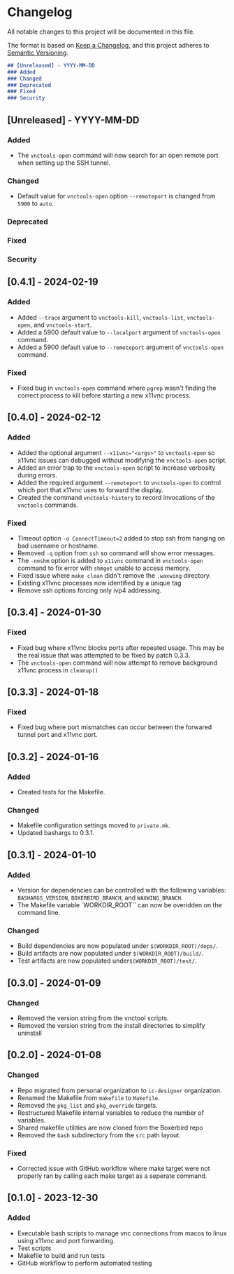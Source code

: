 # Changelog

All notable changes to this project will be documented in this file.

The format is based on [Keep a Changelog](https://keepachangelog.com/en/1.0.0/),
and this project adheres to [Semantic Versioning](https://semver.org/spec/v2.0.0.html).

```markdown
## [Unreleased] - YYYY-MM-DD
### Added
### Changed
### Deprecated
### Fixed
### Security
```

## [Unreleased] - YYYY-MM-DD
### Added
- The `vnctools-open` command will now search for an open remote port when setting up
  the SSH tunnel.
### Changed
- Default value for `vnctools-open` option `--remoteport` is changed from `5900` to
  `auto`.
### Deprecated
### Fixed
### Security


## [0.4.1] - 2024-02-19
### Added
- Added `--trace` argument to `vnctools-kill`, `vnctools-list`, `vnctools-open`, and
  `vnctools-start`.
- Added a 5900 default value to `--localport` argument of `vnctools-open` command.
- Added a 5900 default value to `--remoteport` argument of `vnctools-open` command.
### Fixed
- Fixed bug in `vnctools-open` command where `pgrep` wasn't finding the correct process to kill
  before starting a new x11vnc process.


## [0.4.0] - 2024-02-12
### Added
- Added the optional argument `--x11vnc="<args>"` to `vnctools-open` so x11vnc issues can debugged
  without modifying the `vnctools-open` script.
- Added an error trap to the `vnctools-open` script to increase verbosity during errors.
- Added the required argument `--remoteport` to `vnctools-open` to control which port that x11vnc
  uses to forward the display.
- Created the command `vnctools-history` to record invocations of the `vnctools` commands.
### Fixed
- Timeout option `-o ConnectTimeout=2` added to stop ssh from hanging on bad username or hostname.
- Removed `-q` option from `ssh` so command will show error messages.
- The `-noshm` option is added to `x11vnc` command in `vnctools-open` command to fix error with
  `shmget` unable to access memory.
- Fixed issue where `make clean` didn't remove the `.waxwing` directory.
- Existing x11vnc processes now identified by a unique tag
- Remove ssh options forcing only ivp4 addressing.


## [0.3.4] - 2024-01-30
### Fixed
- Fixed bug where x11vnc blocks ports after repeated usage. This may be the real issue that was
  attempted to be fixed by patch 0.3.3.
- The `vnctools-open` command will now attempt to remove background x11vnc process in `cleanup()`


## [0.3.3] - 2024-01-18
### Fixed
- Fixed bug where port mismatches can occur between the forwared tunnel port and x11vnc port.


## [0.3.2] - 2024-01-16
### Added
- Created tests for the Makefile.
### Changed
- Makefile configuration settings moved to `private.mk`.
- Updated bashargs to 0.3.1.


## [0.3.1] - 2024-01-10
### Added
- Version for dependencies can be controlled with the following variables: `BASHARGS_VERSION`,
  `BOXERBIRD_BRANCH`, and `WAXWING_BRANCH`.
- The Makefile variable `WORKDIR_ROOT`` can now be overidden on the command line.
### Changed
- Build dependencies are now populated under `$(WORKDIR_ROOT)/deps/`.
- Build artifacts are now populated under `$(WORKDIR_ROOT)/build/`.
- Test artifacts are now populated under`$(WORKDIR_ROOT)/test/`.


## [0.3.0] - 2024-01-09
### Changed
- Removed the version string from the vnctool scripts.
- Removed the version string from the install directories to simplify uninstall


## [0.2.0] - 2024-01-08
### Changed
- Repo migrated from personal organization to `ic-designer` organization.
- Renamed the Makefile from `makefile` to `Makefile`.
- Removed the `pkg_list` and `pkg_override` targets.
- Restructured Makefile internal variables to reduce the number of variables.
- Shared makefile utilities are now cloned from the Boxerbird repo
- Removed the `bash` subdirectory from the `src` path layout.
### Fixed
- Corrected issue with GitHub workflow where make target were not properly ran by calling each
  make target as a seperate command.


## [0.1.0] - 2023-12-30
### Added
- Executable bash scripts to manage vnc connections from macos to linux using x11vnc and port forwarding.
- Test scripts
- Makefile to build and run tests
- GitHub workflow to perform automated testing
